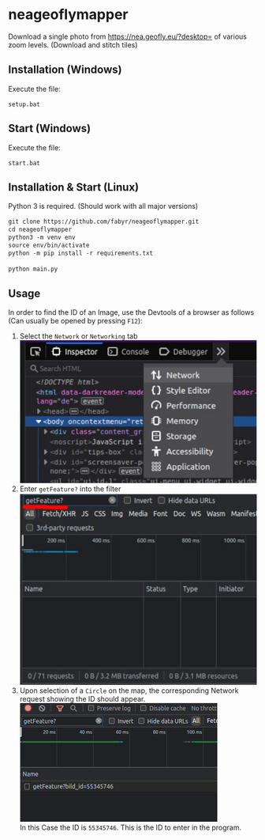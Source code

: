 # neageoflymapper

Download a single photo from https://nea.geofly.eu/?desktop= of various zoom levels.
(Download and stitch tiles)

## Installation (Windows)
Execute the file:
```
setup.bat
```

## Start (Windows)
Execute the file:
```
start.bat
```

## Installation & Start (Linux)
Python 3 is required. (Should work with all major versions)
```
git clone https://github.com/fabyr/neageoflymapper.git
cd neageoflymapper
python3 -m venv env
source env/bin/activate
python -m pip install -r requirements.txt

python main.py
```

## Usage
In order to find the ID of an Image,
use the Devtools of a browser as follows (Can usually be opened by pressing `F12`):

1. Select the `Network` or `Networking` tab\
   ![Devtools Network Tab](/assets/image1.png)
2. Enter `getFeature?` into the filter\
   ![Filter](/assets/image2.png)
3. Upon selection of a `Circle` on the map, the corresponding Network request showing the ID should appear.\
   ![Filter](/assets/image3.png)\
   In this Case the ID is `55345746`. This is the ID to enter in the program.